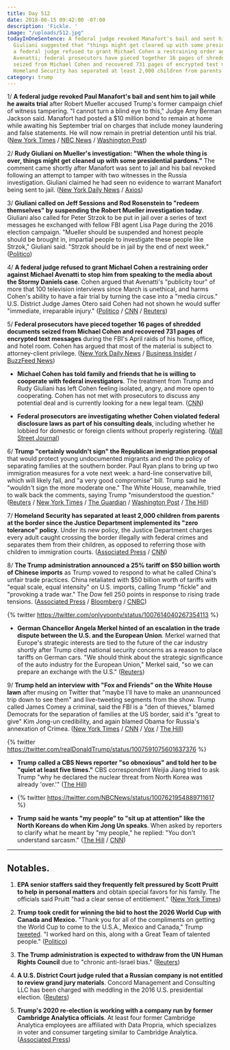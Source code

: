 ```yaml
---
title: Day 512
date: 2018-06-15 09:42:00 -07:00
description: 'Fickle. '
image: "/uploads/512.jpg"
todayInOneSentence: A federal judge revoked Manafort's bail and sent him to jail;
  Giuliani suggested that "things might get cleared up with some presidential pardons";
  a federal judge refused to grant Michael Cohen a restraining order against Michael
  Avenatti; federal prosecutors have pieced together 16 pages of shredded documents
  seized from Michael Cohen and recovered 731 pages of encrypted text messages; and
  Homeland Security has separated at least 2,000 children from parents at the border.
category: trump
---
```


1/ **A federal judge revoked Paul Manafort's bail and sent him to jail while he awaits trial** after Robert Mueller accused Trump's former campaign chief of witness tampering. "I cannot turn a blind eye to this," Judge Amy Berman Jackson said. Manafort had posted a $10 million bond to remain at home while awaiting his September trial on charges that include money laundering and false statements. He will now remain in pretrial detention until his trial. ([New York Times](https://www.nytimes.com/2018/06/15/us/politics/manafort-bail-revoked-jail.html) / [NBC News](https://www.nbcnews.com/news/crime-courts/paul-manafort-headed-jail-after-witness-tampering-allegation-n883596) / [Washington Post](https://www.washingtonpost.com/local/public-safety/manafort-ordered-to-jail-after-witness-tampering-charges/2018/06/15/ccc526cc-6e68-11e8-afd5-778aca903bbe_story.html))

2/ **Rudy Giuliani on Mueller's investigation: "When the whole thing is over, things might get cleaned up with some presidential pardons."** The comment came shortly after Manafort was sent to jail and his bail revoked following an attempt to tamper with two witnesses in the Russia investigation. Giuliani claimed he had seen no evidence to warrant Manafort being sent to jail. ([New York Daily News](http://www.nydailynews.com/news/politics/ny-news-rudy-muller-pardons-trump-manafort-20180615-story.html) / [Axios](https://www.axios.com/rudy-giuliani-paul-manafort-e20dd209-d2a3-4cfe-98ed-f3cb7c098927.html))

3/ **Giuliani called on Jeff Sessions and Rod Rosenstein to "redeem themselves" by suspending the Robert Mueller investigation today**. Giuliani also called for Peter Strzok to be put in jail over a series of text messages he exchanged with fellow FBI agent Lisa Page during the 2016 election campaign. "Mueller should be suspended and honest people should be brought in, impartial people to investigate these people like Strzok," Giuliani said. "Strzok should be in jail by the end of next week." ([Politico](https://www.politico.com/story/2018/06/14/giuliani-mueller-russia-probe-suspended-647022))

4/ **A federal judge refused to grant Michael Cohen a restraining order against Michael Avenatti to stop him from speaking to the media about the Stormy Daniels case**. Cohen argued that Avenatti's "publicity tour" of more that 100 television interviews since March is unethical, and harms Cohen's ability to have a fair trial by turning the case into a "media circus." U.S. District Judge James Otero said Cohen had not shown he would suffer "immediate, irreparable injury." ([Politico](https://www.politico.com/story/2018/06/15/cohen-lawyer-gag-order-avenatti-648958) / [CNN](https://www.cnn.com/2018/06/15/politics/cohen-restraining-order-avenatti/index.html) / [Reuters](https://www.reuters.com/article/us-usa-trump-cohen-order/cohen-loses-bid-for-immediate-restraining-order-against-avenatti-idUSKBN1JB2H5))

5/ **Federal prosecutors have pieced together 16 pages of shredded documents seized from Michael Cohen and recovered 731 pages of encrypted text messages** during the FBI's April raids of his home, office, and hotel room. Cohen has argued that most of the material is subject to attorney-client privilege. ([New York Daily News](http://www.nydailynews.com/new-york/ny-metro-michael-cohen-fbi-shredded-documents-encrypted-20180615-story.html) / [Business Insider](http://www.businessinsider.com/michael-cohen-government-pieces-together-paper-shredder-encrypted-messages-2018-6) / [BuzzFeed News](https://www.buzzfeed.com/chrisgeidner/cohen-encrypted-apps-blackberries-decoded-trump-mueller))

* **Michael Cohen has told family and friends that he is willing to cooperate with federal investigators**. The treatment from Trump and Rudy Giuliani has left Cohen feeling isolated, angry, and more open to cooperating. Cohen has not met with prosecutors to discuss any potential deal and is currently looking for a new legal team. ([CNN](https://www.cnn.com/2018/06/15/politics/michael-cohen-cooperation-federal-investigators/index.html))

* **Federal prosecutors are investigating whether Cohen violated federal disclosure laws as part of his consulting deals**, including whether he lobbied for domestic or foreign clients without properly registering. ([Wall Street Journal](https://www.wsj.com/articles/prosecutors-investigating-michael-cohen-for-possible-illegal-lobbying-1529012696))

6/ **Trump "certainly wouldn't sign" the Republican immigration proposal** that would protect young undocumented migrants and end the  policy of separating families at the southern border. Paul Ryan plans to bring up two immigration measures for a vote next week: a hard-line conservative bill, which will likely fail, and "a very good compromise" bill. Trump said he "wouldn't sign the more moderate one." The White House, meanwhile, tried to walk back the comments, saying Trump "misunderstood the question." ([Reuters](https://www.reuters.com/article/us-usa-immigration-congress-trump/trump-says-he-will-not-sign-moderate-dreamer-immigration-bill-idUSKBN1JB1SD) / [New York Times](https://www.nytimes.com/2018/06/15/us/politics/trump-immigration-compromise.html) / [The Guardian](https://www.theguardian.com/us-news/2018/jun/15/trump-reject-republican-immigration-policy-protecting-families) / [Washington Post](https://www.washingtonpost.com/politics/trump-i-certainly-wouldnt-sign-house-gop-immigration-compromise/2018/06/15/731ffedc-70a0-11e8-9ab5-d31a80fd1a05_story.html) / [The Hill](http://thehill.com/homenews/house/392512-white-house-walks-back-trumps-rejection-of-immigration-compromise))

7/ **Homeland Security has separated at least 2,000 children from parents at the border since the Justice Department implemented its "zero tolerance" policy**. Under its new policy, the Justice Department charges every adult caught crossing the border illegally with federal crimes and separates them from their children, as opposed to referring those with children to immigration courts. ([Associated Press](https://apnews.com/3361a7d5fa714ea4b028f0a29db1cabc) / [CNN](https://www.cnn.com/2018/06/15/politics/dhs-family-separation-numbers/index.html))

8/ **The Trump administration announced a 25% tariff on $50 billion worth of Chinese imports** as Trump vowed to respond to what he called China's unfair trade practices. China retaliated with $50 billion worth of tariffs with "equal scale, equal intensity" on U.S. imports, calling Trump "fickle" and "provoking a trade war." The Dow fell 250 points in response to rising trade tensions. ([Associated Press](https://apnews.com/580916378b5144119c0e9bd02f42296c) / [Bloomberg](https://www.bloomberg.com/news/articles/2018-06-15/trump-targets-50-billion-in-china-goods-vows-more-if-needed) / [CNBC](https://www.cnbc.com/2018/06/15/us-stock-futures-dow-data-trade-and-politics-on-the-agenda.html))

{% twitter https://twitter.com/onlyyoontv/status/1007614040267354113 %}

* **German Chancellor Angela Merkel hinted of an escalation in the trade dispute between the U.S. and the European Union**. Merkel warned that Europe's strategic interests are tied to the future of the car industry shortly after Trump cited national security concerns as a reason to place tariffs on German cars. "We should think about the strategic significance of the auto industry for the European Union," Merkel said, "so we can prepare an exchange with the U.S." ([Reuters](https://www.reuters.com/article/us-usa-trade-germany-merkel/competition-authorities-might-need-to-look-at-big-u-s-platforms-merkel-idUSKBN1JB12Y))

9/ **Trump held an interview with "Fox and Friends" on the White House lawn** after musing on Twitter that "maybe I'll have to make an unannounced trip down to see them" and live-tweeting segments from the show. Trump called James Comey a criminal, said the FBI is a "den of thieves," blamed Democrats for the separation of families at the US border, said it's "great to give" Kim Jong-un credibility, and again blamed Obama for Russia's annexation of Crimea. ([New York Times](https://www.nytimes.com/2018/06/15/us/politics/trump-fox-and-friends-interview.html) / [CNN](https://www.cnn.com/2018/06/15/politics/family-separation-democrats-trump/index.html) / [Vox](https://www.vox.com/policy-and-politics/2018/6/15/17467706/trump-inspector-general-fox-news) / [The Hill](http://thehill.com/homenews/media/392436-trump-holds-impromptu-fox-interview-on-white-house-lawn))

{% twitter https://twitter.com/realDonaldTrump/status/1007591075601637376 %}

* **Trump called a CBS News reporter "so obnoxious" and told her to be "quiet at least five times."** CBS correspondent Weijia Jiang tried to ask Trump "why he declared the nuclear threat from North Korea was already 'over.'" ([The Hill](http://thehill.com/homenews/media/392456-trump-calls-female-reporter-so-obnoxious-for-questions-on-north-korea))

* {% twitter https://twitter.com/NBCNews/status/1007621954889711617 %}

* **Trump said he wants "my people" to "sit up at attention" like the North Koreans do when Kim Jong Un speaks**. When asked by reporters to clarify what he meant by "my people," he replied: "You don't understand sarcasm." ([The Hill](http://thehill.com/homenews/administration/392430-trump-i-want-americans-to-listen-to-me-like-north-koreans-listen-to) / [CNN](https://www.cnn.com/2018/06/15/politics/trump-north-korea-kim-jong-un/index.html))

---

## Notables.

1. **EPA senior staffers said they frequently felt pressured by Scott Pruitt to help in personal matters** and obtain special favors for his family. The officials said Pruitt "had a clear sense of entitlement." ([New York Times](https://www.nytimes.com/2018/06/15/us/politics/scott-pruitt-epa-aides.html))

2. **Trump took credit for winning the bid to host the 2026 World Cup with Canada and Mexico.** "Thank you for all of the compliments on getting the World Cup to come to the U.S.A., Mexico and Canada," Trump [tweeted](https://twitter.com/realDonaldTrump/status/1007580091692568576). "I worked hard on this, along with a Great Team of talented people." ([Politico](https://www.politico.com/story/2018/06/15/trump-credit-world-cup-bid-648964))

3. **The Trump administration is expected to withdraw from the UN Human Rights Council** due to "chronic anti-Israel bias." ([Reuters](https://www.reuters.com/article/us-un-rights-usa/u-s-expected-to-retreat-from-main-u-n-rights-forum-activists-diplomats-idUSKBN1JA2ZA))

4. **A U.S. District Court judge ruled that a Russian company is not entitled to review grand jury materials**. Concord Management and Consulting LLC has been charged with meddling in the 2016 U.S. presidential election. ([Reuters](https://www.reuters.com/article/us-usa-trump-russia-concord/u-s-judge-limits-russian-firms-access-to-grand-jury-material-in-election-case-idUSKBN1JB215))

5. **Trump's 2020 re-election is working with a company run by former Cambridge Analytica officials**. At least four former Cambridge Analytica employees are affiliated with Data Propria, which specializes in voter and consumer targeting similar to Cambridge Analytica. ([Associated Press](https://apnews.com/96928216bdc341ada659447973a688e4))